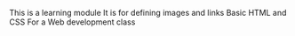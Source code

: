 This is a learning module
It is for defining images and links
Basic HTML and CSS
For a Web development class

